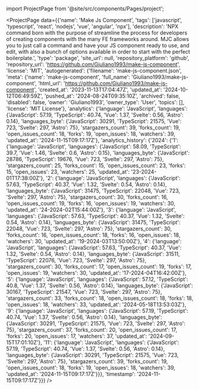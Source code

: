 
import ProjectPage from '@site/src/components/Pages/project';

<ProjectPage
    data={{'name': 'Make Js Component', 'tags': ['javascript', 'typescript', 'react', 'nodejs', 'vue', 'angular', 'npx'], 'description': 'NPX command born with the purpose of streamline the process for developers of creating components with the many FE frameworks around. MJC allows you to just call a command and have your JS component ready to use, and edit, with also a bunch of options available in order to start with the perfect boilerplate.', 'type': 'package', 'site_url': null, 'repository_platform': 'github', 'repository_url': 'https://github.com/Giuliano1993/make-js-component', 'license': 'MIT', 'autogenerated': {'filename': 'make-js-component.json', 'meta': {'name': 'make-js-component', 'full_name': 'Giuliano1993/make-js-component', 'html_url': 'https://github.com/Giuliano1993/make-js-component', 'created_at': '2023-11-13T17:04:47Z', 'updated_at': '2024-10-12T06:49:59Z', 'pushed_at': '2024-08-24T09:35:10Z', 'archived': false, 'disabled': false, 'owner': 'Giuliano1993', 'owner_type': 'User', 'topics': [], 'license': 'MIT License'}, 'analytics': {'language': 'JavaScript', 'languages': {'JavaScript': 57.19, 'TypeScript': 40.74, 'Vue': 1.37, 'Svelte': 0.56, 'Astro': 0.14}, 'languages_byte': {'JavaScript': 30291, 'TypeScript': 21575, 'Vue': 723, 'Svelte': 297, 'Astro': 75}, 'stargazers_count': 39, 'forks_count': 19, 'open_issues_count': 18, 'forks': 19, 'open_issues': 18, 'watchers': 39, 'updated_at': '2024-11-15T09:17:17Z'}, 'analytics_history': {'2024': {'1': {'language': 'JavaScript', 'languages': {'JavaScript': 58.09, 'TypeScript': 39.7, 'Vue': 1.46, 'Svelte': 0.6, 'Astro': 0.15}, 'languages_byte': {'JavaScript': 28786, 'TypeScript': 19676, 'Vue': 723, 'Svelte': 297, 'Astro': 75}, 'stargazers_count': 25, 'forks_count': 15, 'open_issues_count': 23, 'forks': 15, 'open_issues': 23, 'watchers': 25, 'updated_at': '23-2024-01T17:38:00Z'}, '2': {'language': 'JavaScript', 'languages': {'JavaScript': 57.63, 'TypeScript': 40.37, 'Vue': 1.32, 'Svelte': 0.54, 'Astro': 0.14}, 'languages_byte': {'JavaScript': 31475, 'TypeScript': 22048, 'Vue': 723, 'Svelte': 297, 'Astro': 75}, 'stargazers_count': 30, 'forks_count': 16, 'open_issues_count': 19, 'forks': 16, 'open_issues': 19, 'watchers': 30, 'updated_at': '24-2024-02T15:44:00Z'}, '3': {'language': 'JavaScript', 'languages': {'JavaScript': 57.63, 'TypeScript': 40.37, 'Vue': 1.32, 'Svelte': 0.54, 'Astro': 0.14}, 'languages_byte': {'JavaScript': 31475, 'TypeScript': 22048, 'Vue': 723, 'Svelte': 297, 'Astro': 75}, 'stargazers_count': 30, 'forks_count': 16, 'open_issues_count': 18, 'forks': 16, 'open_issues': 18, 'watchers': 30, 'updated_at': '19-2024-03T13:50:00Z'}, '4': {'language': 'JavaScript', 'languages': {'JavaScript': 57.63, 'TypeScript': 40.37, 'Vue': 1.32, 'Svelte': 0.54, 'Astro': 0.14}, 'languages_byte': {'JavaScript': 31511, 'TypeScript': 22076, 'Vue': 723, 'Svelte': 297, 'Astro': 75}, 'stargazers_count': 30, 'forks_count': 17, 'open_issues_count': 19, 'forks': 17, 'open_issues': 19, 'watchers': 30, 'updated_at': '17-2024-04T16:42:00Z'}, '5': {'language': 'JavaScript', 'languages': {'JavaScript': 57.12, 'TypeScript': 40.8, 'Vue': 1.37, 'Svelte': 0.56, 'Astro': 0.14}, 'languages_byte': {'JavaScript': 30167, 'TypeScript': 21547, 'Vue': 723, 'Svelte': 297, 'Astro': 75}, 'stargazers_count': 33, 'forks_count': 18, 'open_issues_count': 18, 'forks': 18, 'open_issues': 18, 'watchers': 33, 'updated_at': '2024-05-18T13:53:03Z'}, '9': {'language': 'JavaScript', 'languages': {'JavaScript': 57.19, 'TypeScript': 40.74, 'Vue': 1.37, 'Svelte': 0.56, 'Astro': 0.14}, 'languages_byte': {'JavaScript': 30291, 'TypeScript': 21575, 'Vue': 723, 'Svelte': 297, 'Astro': 75}, 'stargazers_count': 37, 'forks_count': 20, 'open_issues_count': 17, 'forks': 20, 'open_issues': 17, 'watchers': 37, 'updated_at': '2024-09-15T17:01:10Z'}, '11': {'language': 'JavaScript', 'languages': {'JavaScript': 57.19, 'TypeScript': 40.74, 'Vue': 1.37, 'Svelte': 0.56, 'Astro': 0.14}, 'languages_byte': {'JavaScript': 30291, 'TypeScript': 21575, 'Vue': 723, 'Svelte': 297, 'Astro': 75}, 'stargazers_count': 39, 'forks_count': 19, 'open_issues_count': 18, 'forks': 19, 'open_issues': 18, 'watchers': 39, 'updated_at': '2024-11-15T09:17:17Z'}}}, 'timestamp': '2024-11-15T09:17:17Z'}}}
/>
